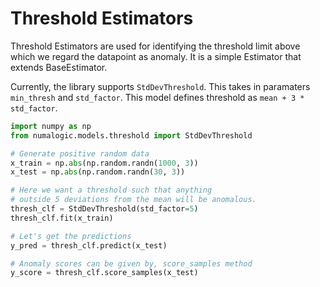 # Threshold Estimators

Threshold Estimators are used for identifying the threshold limit above which we regard the datapoint as anomaly.
It is a simple Estimator that extends BaseEstimator.

Currently, the library supports `StdDevThreshold`. This takes in paramaters `min_thresh` and `std_factor`. This model
defines threshold as `mean + 3 * std_factor`.

```python
import numpy as np
from numalogic.models.threshold import StdDevThreshold

# Generate positive random data
x_train = np.abs(np.random.randn(1000, 3))
x_test = np.abs(np.random.randn(30, 3))

# Here we want a threshold such that anything
# outside 5 deviations from the mean will be anomalous.
thresh_clf = StdDevThreshold(std_factor=5)
thresh_clf.fit(x_train)

# Let's get the predictions
y_pred = thresh_clf.predict(x_test)

# Anomaly scores can be given by, score_samples method
y_score = thresh_clf.score_samples(x_test)
```
